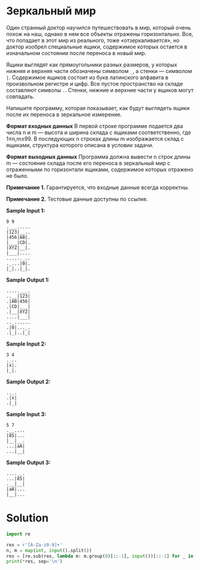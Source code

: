 # Зеркальный мир

Один странный доктор научился путешествовать в мир, который очень похож на наш, однако в нем все объекты отражены
горизонтально. Все, что попадает в этот мир из реального, тоже «отзеркаливается», но доктор изобрел специальные ящики,
содержимое которых остается в изначальном состоянии после переноса в новый мир.

Ящики выглядят как прямоугольники разных размеров, у которых нижняя и верхняя части обозначены символом `_`, а стенки —
символом `|`. Содержимое ящиков состоит из букв латинского алфавита в произвольном регистре и цифр. Все пустое
пространство на складе составляют символы `.`. Стенки, нижние и верхние части у ящиков могут совпадать.

Напишите программу, которая показывает, как будут выглядеть ящики после их переноса в зеркальное измерение.

**Формат входных данных**
В первой строке программе подается два числа n и m — высота и ширина склада с ящиками соответственно, где 1≤n,m≤99. В
последующих n строках длины m изображается склад с ящиками, структура которого описана в условии задачи.

**Формат выходных данных**
Программа должна вывести n строк длины m — состояние склада после его переноса в зеркальный мир с отраженными по
горизонтали ящиками, содержимое которых отражено не было.

**Примечание 1.** Гарантируется, что входные данные всегда корректны.

**Примечание 2.** Тестовые данные доступны по ссылке.

**Sample Input 1:**

```
9 9
.___.....
|123|__..
|456|AB|.
|___|CD|.
|XYZ|__|.
|___|....
......_..
._...|0|.
|_|..|_|.
```

**Sample Output 1:**

```
.....___.
..__|123|
.|AB|456|
.|CD|___|
.|__|XYZ|
....|___|
.._......
.|0|..._.
.|_|..|_|
```

**Sample Input 2:**

```
3 4
._..
|x|.
|_|.
```

**Sample Output 2:**

```
.._.
.|x|
.|_|
```

**Sample Input 3:**

```
5 7
.__....
|85|...
|__|__.
...|aA|
...|__|
```

**Sample Output 3:**

```
....__.
...|85|
.__|__|
|aA|...
|__|...
```

# Solution

```python
import re

rex = r'[A-Za-z0-9]+'
n, m = map(int, input().split())
res = [re.sub(rex, lambda m: m.group(0)[::-1], input())[::-1] for _ in range(n)]
print(*res, sep='\n')
```